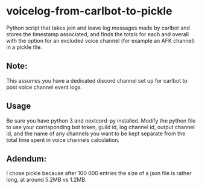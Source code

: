 # voicelog-from-carlbot-to-pickle
Python script that takes join and leave log messages made by carlbot and stores the timestamp associated, and finds the totals for each and overall with the option for an excluded voice channel (for example an AFK channel) in a pickle file.

## Note:
This assumes you have a dedicated discord channel set up for carlbot to post voice channel event logs.

## Usage
Be sure you have python 3 and nextcord-py installed. 
Modify the python file to use your corrisponding bot token, guild id, log channel id, output channel id, and the name of any channels you want to be kept separate from the total time spent in voice channels calculation.


## Adendum:
I chose pickle because after 100 000 entries the size of a json file is rather long, at around 5.2MB vs 1.2MB.
